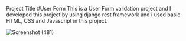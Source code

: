 Project Title
#User Form
This is a User Form validation project and I developed this project by using django rest framework and i used basic HTML, CSS and Javascript in this project.

![Screenshot (481)](https://github.com/abhijeet2603/UserForm/assets/130207398/1c30bbc2-bb8c-4878-82fd-90b83c19f33d)
